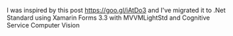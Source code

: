 
I was inspired by this post https://goo.gl/iAtDo3 and I've migrated it to .Net Standard using Xamarin Forms 3.3 with MVVMLightStd and Cognitive Service Computer Vision

